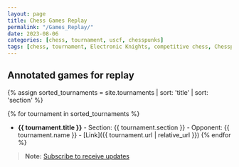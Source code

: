 ```yaml
---
layout: page
title: Chess Games Replay
permalink: "/Games_Replay/"
date: 2023-08-06
categories: [chess, tournament, uscf, chesspunks]
tags: [chess, tournament, Electronic Knights, competitive chess, Chesspunks, strategy, analysis, results]
---
```


## Annotated games for replay

{% assign sorted_tournaments = site.tournaments | sort: 'title' | sort: 'section' %}

{% for tournament in sorted_tournaments %}
- **{{ tournament.title }}** - Section: {{ tournament.section }} - Opponent: {{ tournament.name }} - [Link]({{ tournament.url | relative_url }})
{% endfor %}


> **Note:** [Subscribe to receive updates](https://follow.it/senior-chess-improver?leanpub)
